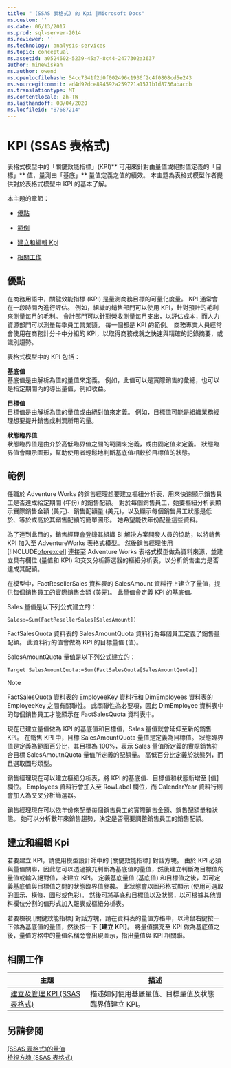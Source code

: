```yaml
---
title: " (SSAS 表格式) 的 Kpi |Microsoft Docs"
ms.custom: ''
ms.date: 06/13/2017
ms.prod: sql-server-2014
ms.reviewer: ''
ms.technology: analysis-services
ms.topic: conceptual
ms.assetid: a0524602-5239-45a7-8c44-2477302a3637
author: minewiskan
ms.author: owend
ms.openlocfilehash: 54cc7341f2d0f002496c1936f2c4f0808cd5e243
ms.sourcegitcommit: ad4d92dce894592a259721a1571b1d8736abacdb
ms.translationtype: MT
ms.contentlocale: zh-TW
ms.lasthandoff: 08/04/2020
ms.locfileid: "87687214"
---
```

# <a name="kpis-ssas-tabular"></a>KPI (SSAS 表格式)
  表格式模型中的「關鍵效能指標」(KPI)** 可用來針對由量值或絕對值定義的「目標」** 值，量測由「基底」** 量值定義之值的績效。 本主題為表格式模型作者提供對於表格式模型中 KPI 的基本了解。  
  
 本主題的章節：  
  
-   [優點](#bkmk_benefits)  
  
-   [範例](#bkmk_example)  
  
-   [建立和編輯 Kpi](#bkmk_create)  
  
-   [相關工作](#bkmk_related_tasks)  
  
##  <a name="benefits"></a><a name="bkmk_benefits"></a> 優點  
 在商務用語中，關鍵效能指標 (KPI) 是量測商務目標的可量化度量。 KPI 通常會在一段時間內進行評估。 例如，組織的銷售部門可以使用 KPI，針對預計的毛利來測量每月的毛利。 會計部門可以針對營收測量每月支出，以評估成本，而人力資源部門可以測量每季員工營業額。 每一個都是 KPI 的範例。 商務專業人員經常會使用在商務計分卡中分組的 KPI，以取得商務成就之快速與精確的記錄摘要，或識別趨勢。  
  
 表格式模型中的 KPI 包括：  
  
 **基底值**  
 基底值是由解析為值的量值來定義。 例如，此值可以是實際銷售的彙總，也可以是指定期間內的導出量值，例如收益。  
  
 **目標值**  
 目標值是由解析為值的量值或由絕對值來定義。 例如，目標值可能是組織業務經理想要提升銷售或利潤所用的量。  
  
 **狀態臨界值**  
 狀態臨界值是由介於高低臨界值之間的範圍來定義，或由固定值來定義。 狀態臨界值會顯示圖形，幫助使用者輕鬆地判斷基底值相較於目標值的狀態。  
  
##  <a name="example"></a><a name="bkmk_example"></a> 範例  
 任職於 Adventure Works 的銷售經理想要建立樞紐分析表，用來快速顯示銷售員工是否達成給定期間 (年份) 的銷售配額。 對於每個銷售員工，她要樞紐分析表顯示實際銷售金額 (美元)、銷售配額量 (美元)，以及顯示每個銷售員工狀態是低於、等於或高於其銷售配額的簡單圖形。 她希望能依年份配量這些資料。  
  
 為了達到此目的，銷售經理會登錄其組織 BI 解決方案開發人員的協助，以將銷售 KPI 加入至 AdventureWorks 表格式模型。 然後銷售經理使用 [!INCLUDE[ofprexcel](../../includes/ofprexcel-md.md)] 連接至 Adventure Works 表格式模型做為資料來源，並建立具有欄位 (量值和 KPI) 和交叉分析篩選器的樞紐分析表，以分析銷售主力是否達成其配額。  
  
 在模型中，FactResellerSales 資料表的 SalesAmount 資料行上建立了量值，提供每個銷售員工的實際銷售金額 (美元)。 此量值會定義 KPI 的基底值。  
  
 Sales 量值是以下列公式建立的：  
  
```  
Sales:=Sum(FactResellerSales[SalesAmount])  
```  
  
 FactSalesQuota 資料表的 SalesAmountQuota 資料行為每個員工定義了銷售量配額。 此資料行的值會做為 KPI 的目標量值 (值)。  
  
 SalesAmountQuota 量值是以下列公式建立的：  
  
```  
Target SalesAmountQuota:=Sum(FactSalesQuota[SalesAmountQuota])  
```  
  
> [!NOTE]  
>  FactSalesQuota 資料表的 EmployeeKey 資料行和 DimEmployees 資料表的 EmployeeKey 之間有關聯性。 此關聯性為必要項，因此 DimEmployee 資料表中的每個銷售員工才能顯示在 FactSalesQuota 資料表中。  
  
 現在已建立量值做為 KPI 的基底值和目標值，Sales 量值就會延伸至新的銷售 KPI。 在銷售 KPI 中，目標 SalesAmountQuota 量值是定義為目標值。 狀態臨界值是定義為範圍百分比，其目標為 100%，表示 Sales 量值所定義的實際銷售符合目標 SalesAmoutnQuota 量值所定義的配額量。 高低百分比定義於狀態列，而且選取圖形類型。  
  
 銷售經理現在可以建立樞紐分析表，將 KPI 的基底值、目標值和狀態新增至 [值] 欄位。 Employees 資料行會加入至 RowLabel 欄位，而 CalendarYear 資料行則會加入為交叉分析篩選器。  
  
 銷售經理現在可以依年份來配量每個銷售員工的實際銷售金額、銷售配額量和狀態。 她可以分析數年來銷售趨勢，決定是否需要調整銷售員工的銷售配額。  
  
##  <a name="create-and-edit-kpis"></a><a name="bkmk_create"></a>建立和編輯 Kpi  
 若要建立 KPI，請使用模型設計師中的 [關鍵效能指標] 對話方塊。 由於 KPI 必須與量值關聯，因此您可以透過擴充判斷為基底值的量值，然後建立判斷為目標值的量值或輸入絕對值，來建立 KPI。 定義基底量值 (基底值) 和目標值之後，即可定義基底值與目標值之間的狀態臨界值參數。 此狀態會以圖形格式顯示 (使用可選取的圖示、橫條、圖形或色彩)。 然後可將基底和目標值以及狀態，以可根據其他資料欄位分割的值形式加入報表或樞紐分析表。  
  
 若要檢視 [關鍵效能指標] 對話方塊，請在資料表的量值方格中，以滑鼠右鍵按一下做為基底值的量值，然後按一下 **[建立 KPI]**。 將量值擴充至 KPI 做為基底值之後，量值方格中的量值名稱旁會出現圖示，指出量值與 KPI 相關聯。  
  
##  <a name="related-tasks"></a><a name="bkmk_related_tasks"></a> 相關工作  
  
|主題|描述|  
|-----------|-----------------|  
|[建立及管理 KPI &#40;SSAS 表格式&#41;](kpis-ssas-tabular.md)|描述如何使用基底量值、目標量值及狀態臨界值建立 KPI。|  
  
## <a name="see-also"></a>另請參閱  
 [&#40;SSAS 表格式&#41;的量值](measures-ssas-tabular.md)   
 [檢視方塊 &#40;SSAS 表格式&#41;](perspectives-ssas-tabular.md)  
  
  
